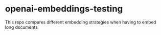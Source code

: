 # openai-embeddings-testing
This repo compares different embedding strategies when having to embed long documents
